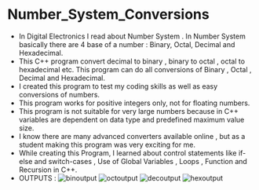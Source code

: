 # Number_System_Conversions
- In Digital Electronics I read about Number System . In Number System basically there are 4 base of a number : Binary, Octal, Decimal and Hexadecimal.</br>
- This C++ program convert decimal to binary , binary to octal , octal to hexadecimal etc.  This program can do all conversions of Binary , Octal , Decimal and Hexadecimal.
- I created this program to test my coding skills as well as easy conversions of numbers.
- This program works for positive integers only, not for floating numbers.
- This program is not suitable for very large numbers because in C++ variables are dependent on data type and predefined maximum value size.
- I know there are many advanced converters available online , but as a student making this program was very exciting for me.
- While creating this Program, I learned about control statements like if-else and switch-cases , Use of Global Variables , Loops , Function and Recursion in C++.
 - OUTPUTS :
  ![binoutput](https://github.com/Param-Sahu/Number_System_Conversions/assets/147901491/0d790da0-93ef-41ec-b48b-a397ba51c7b3)
![octoutput](https://github.com/Param-Sahu/Number_System_Conversions/assets/147901491/8f7ca869-9a55-4ded-a4ad-592063c3b02c)
![decoutput](https://github.com/Param-Sahu/Number_System_Conversions/assets/147901491/8b0869e0-379a-4327-a3d8-6c6181b1ee63)
![hexoutput](https://github.com/Param-Sahu/Number_System_Conversions/assets/147901491/c9516d2d-fca6-4e3e-affc-52adaa5bec82)
